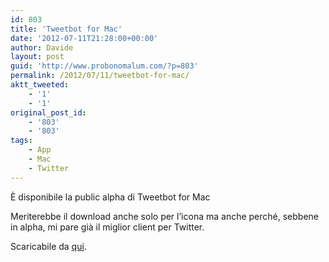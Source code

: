 ```yaml
---
id: 803
title: 'Tweetbot for Mac'
date: '2012-07-11T21:28:00+00:00'
author: Davide
layout: post
guid: 'http://www.probonomalum.com/?p=803'
permalink: /2012/07/11/tweetbot-for-mac/
aktt_tweeted:
    - '1'
    - '1'
original_post_id:
    - '803'
    - '803'
tags:
    - App
    - Mac
    - Twitter
---
```


È disponibile la public alpha di Tweetbot for Mac

Meriterebbe il download anche solo per l’icona ma anche perché, sebbene in alpha, mi pare già il miglior client per Twitter.

Scaricabile da [qui](http://tapbots.com/tweetbot_mac/ "Tweetbot for Mac").